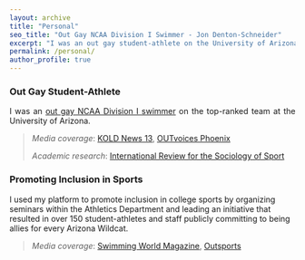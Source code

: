 ```yaml
---
layout: archive
title: "Personal"
seo_title: "Out Gay NCAA Division I Swimmer - Jon Denton-Schneider"
excerpt: "I was an out gay student-athlete on the University of Arizona Men's Swimming Team and worked to promote inclusion in college sports."
permalink: /personal/
author_profile: true
---
```


<h3>Out Gay Student-Athlete</h3>

<p align="justify">
I was an <a href="https://www.outsports.com/2015/7/14/8938045/jon-denton-schneider-arizona-swimming-gay-coming-out">out gay NCAA Division I swimmer</a> on the top-ranked team at the University of Arizona.
 <blockquote>
   <p><i>Media coverage</i>: <a href="https://www.kold.com/story/30006001/i-was-a-bald-gay-wildcat-former-ua-swimmer-explains-coming-out-essay/">KOLD News 13</a>, <a href="https://phoenix.outvoices.us/coming-out-to-the-team/">OUTvoices Phoenix</a>
  </p>
  <p><i>Academic research</i>: <a href="https://journals.sagepub.com/doi/full/10.1177/1012690220969355">International Review for the
   Sociology of Sport</a>
  </p>
  </blockquote>
  </p>

<h3>Promoting Inclusion in Sports</h3>

<p>
I used my platform to promote inclusion in college sports by organizing seminars within the Athletics Department and leading an initiative that resulted in over 150 student-athletes and staff publicly committing to being allies for every Arizona Wildcat.
 <blockquote>
  <p><i>Media coverage</i>: <a href="https://www.swimmingworldmagazine.com/news/lgbtqia-rights-in-the-swimming-community/">Swimming World Magazine</a>, <a href="https://www.outsports.com/2015/11/24/9789116/arizona-wildcats-gay-lgbt-banner">Outsports</a>
  </p>
  </blockquote>
  </p>
